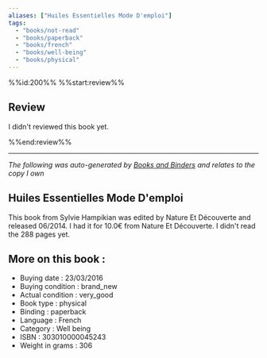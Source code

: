 ```yaml
---
aliases: ["Huiles Essentielles Mode D'emploi"] 
tags: 
  - "books/not-read" 
  - "books/paperback" 
  - "books/french"
  - "books/well-being"
  - "books/physical"
---
```

%%id:200%%
%%start:review%%
## Review
I didn't reviewed this book yet. 

%%end:review%%

---
_The following was auto-generated by [Books and Binders](Books%20and%20Binders.md) and relates to the copy I own_
## Huiles Essentielles Mode D'emploi
This book from Sylvie Hampikian was edited by Nature Et Découverte and released 06/2014. I had it for 10.0€ from Nature Et Découverte. I didn't read the 288 pages yet.

## More on this book :
- Buying date : 23/03/2016
- Buying condition : brand_new
- Actual condition : very_good
- Book type : physical
- Binding : paperback
- Language : French
- Category : Well being
- ISBN : 303010000045243
- Weight in grams : 306
